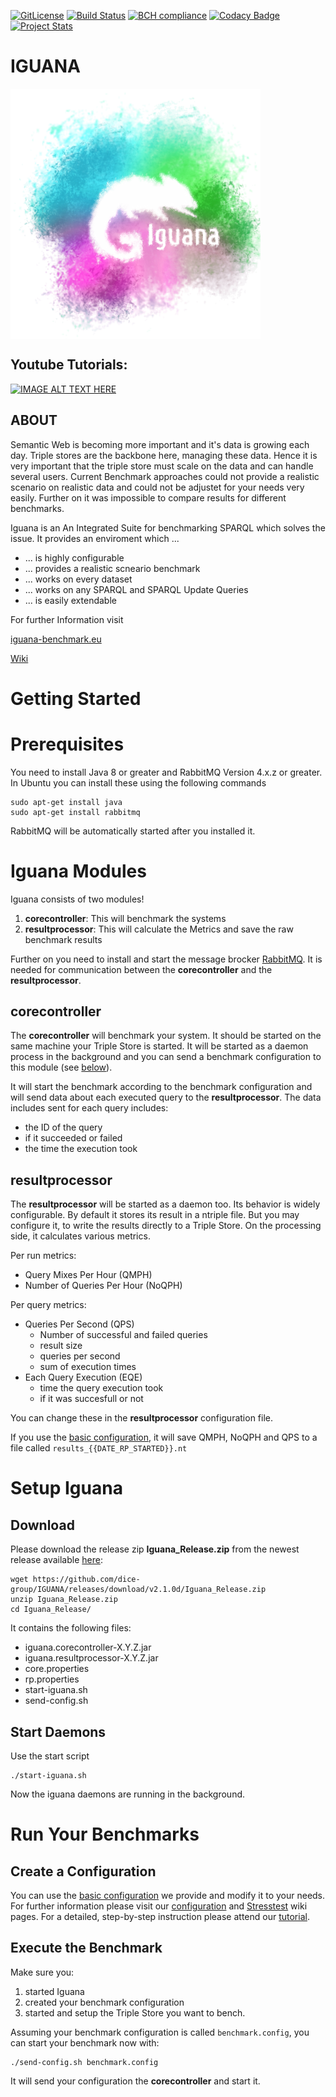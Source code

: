 [![GitLicense](https://gitlicense.com/badge/dice-group/IGUANA)](https://gitlicense.com/license/dice-group/IGUANA)
[![Build Status](https://travis-ci.org/dice-group/IGUANA.svg?branch=develop)](https://travis-ci.org/dice-group/IGUANA)
[![BCH compliance](https://bettercodehub.com/edge/badge/AKSW/IGUANA?branch=master)](https://bettercodehub.com/)
[![Codacy Badge](https://api.codacy.com/project/badge/Grade/9668460dd04c411fab8bf5ee9c161124)](https://www.codacy.com/app/TortugaAttack/IGUANA?utm_source=github.com&amp;utm_medium=referral&amp;utm_content=AKSW/IGUANA&amp;utm_campaign=Badge_Grade)
[![Project Stats](https://www.openhub.net/p/iguana-benchmark/widgets/project_thin_badge.gif)](https://www.openhub.net/p/iguana-benchmark)


# IGUANA

<img src = "https://github.com/AKSW/IGUANA/raw/develop/images/IGUANA_logo.png" alt = "IGUANA Logo" width = "400" align = "center">

## Youtube Tutorials:
[![IMAGE ALT TEXT HERE](https://img.youtube.com/vi/WlajBxEtCNI/0.jpg)](https://www.youtube.com/watch?v=WlajBxEtCNI&list=PLXLLzxwVkWOd1m27TZ01F843McnmlrqJy)

## ABOUT

Semantic Web is becoming more important and it's data is growing each day. Triple stores are the backbone here, managing these data.
Hence it is very important that the triple store must scale on the data and can handle several users. 
Current Benchmark approaches could not provide a realistic scenario on realistic data and could not be adjustet for your needs very easily.
Further on it was impossible to compare results for different benchmarks. 

Iguana is an An Integrated Suite for benchmarking SPARQL which solves the issue. 
It provides an enviroment which ...


+ ... is highly configurable
+ ... provides a realistic scneario benchmark
+ ... works on every dataset
+ ... works on any SPARQL and SPARQL Update Queries
+ ... is easily extendable


For further Information visit

[iguana-benchmark.eu](http://iguana-benchmark.eu) 

[Wiki](https://github.com/AKSW/IGUANA/wiki)


# Getting Started

# Prerequisites 

You need to install Java 8 or greater and RabbitMQ Version 4.x.z or greater.
In Ubuntu you can install these using the following commands

```
sudo apt-get install java
sudo apt-get install rabbitmq
```

RabbitMQ will be automatically started after you installed it. 

# Iguana Modules

Iguana consists of two modules! 

1. **corecontroller**: This will benchmark the systems 
2. **resultprocessor**: This will calculate the Metrics and save the raw benchmark results 

Further on you need to install and start the message brocker [RabbitMQ](https://www.rabbitmq.com/). It is needed for communication between the **corecontroller** and the **resultprocessor**. 

## **corecontroller**

The **corecontroller** will benchmark your system. It should be started on the same machine your Triple Store is started.
It will be started as a daemon process in the background and you can send a benchmark configuration to this module (see [below](#run-your-benchmarks)).

It will start the benchmark according to the benchmark configuration and will send data about each executed query to the **resultprocessor**. The data includes sent for each query includes:
* the ID of the query
* if it succeeded or failed
* the time the execution took

## **resultprocessor**

The **resultprocessor** will be started as a daemon too. 
Its behavior is widely configurable. 
By default it stores its result in a ntriple file. But you may configure it, to write the results directly to a Triple Store. 
On the processing side, it calculates various metrics.

Per run metrics:
* Query Mixes Per Hour (QMPH)
* Number of Queries Per Hour (NoQPH)

Per query metrics:
* Queries Per Second (QPS)
    * Number of successful and failed queries
    * result size
    * queries per second
    * sum of execution times
* Each Query Execution (EQE)
    * time the query execution took
    * if it was succesfull or not

You can change these in the **resultprocessor** configuration file.

If you use the [basic configuration](https://github.com/dice-group/IGUANA/blob/master/iguana_basic.config), it will save QMPH, NoQPH and QPS to a file called `results_{{DATE_RP_STARTED}}.nt`


# Setup Iguana

## Download
Please download the release zip **Iguana_Release.zip** from the newest release available [here](https://github.com/dice-group/IGUANA/releases):

```
wget https://github.com/dice-group/IGUANA/releases/download/v2.1.0d/Iguana_Release.zip
unzip Iguana_Release.zip
cd Iguana_Release/
```


It contains the following files:

* iguana.corecontroller-X.Y.Z.jar
* iguana.resultprocessor-X.Y.Z.jar
* core.properties
* rp.properties
* start-iguana.sh
* send-config.sh

## Start Daemons

Use the start script 
```
./start-iguana.sh
```
Now the iguana daemons are running in the background.

# Run Your Benchmarks

## Create a Configuration

You can use the [basic configuration](https://github.com/dice-group/IGUANA/blob/master/iguana_basic.config) we provide and modify it to your needs.
For further information please visit our [configuration](https://github.com/dice-group/IGUANA/wiki/config) and [Stresstest](https://github.com/dice-group/IGUANA/wiki/stresstest) wiki pages. For a detailed, step-by-step instruction please attend our [tutorial](https://github.com/dice-group/IGUANA/wiki/Tutorial-DBPSB-2012#create-the-configuration).

## Execute the Benchmark

Make sure you:
1. started Iguana 
2. created your benchmark configuration 
3. started and setup the Triple Store you want to bench. 

Assuming your benchmark configuration is called `benchmark.config`, you can start your benchmark now with: 

```
./send-config.sh benchmark.config
```
It will send your configuration the **corecontroller** and start it.

